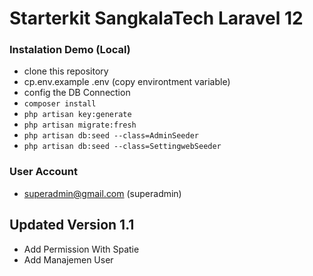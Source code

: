 # Starterkit SangkalaTech Laravel 12

### Instalation Demo (Local)

-   clone this repository
-   cp.env.example .env (copy environtment variable)
-   config the DB Connection
-   `composer install`
-   `php artisan key:generate`
-   `php artisan migrate:fresh`
-   `php artisan db:seed --class=AdminSeeder`
-   `php artisan db:seed --class=SettingwebSeeder`

### User Account

-   superadmin@gmail.com (superadmin)

## Updated Version 1.1

-   Add Permission With Spatie
-   Add Manajemen User
